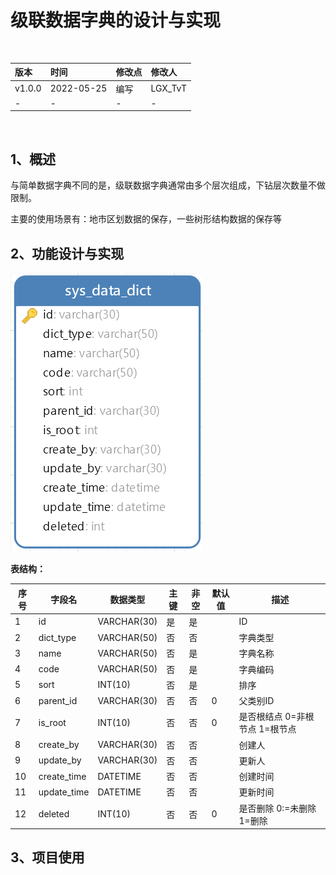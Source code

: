 # 级联数据字典的设计与实现

<br/>

| 版本   | 时间       | 修改点 | 修改人  |
| :----- | :--------- | :----- | :------ |
| v1.0.0 | 2022-05-25 | 编写   | LGX_TvT |
| -      | -          | -      | -       |

<br/>

## 1、概述

与简单数据字典不同的是，级联数据字典通常由多个层次组成，下钻层次数量不做限制。

主要的使用场景有：地市区划数据的保存，一些树形结构数据的保存等



## 2、功能设计与实现



![image-20230619110150845](%E7%BA%A7%E8%81%94%E6%95%B0%E6%8D%AE%E5%AD%97%E5%85%B8%E7%9A%84%E8%AE%BE%E8%AE%A1%E4%B8%8E%E5%AE%9E%E7%8E%B0.assets/image-20230619110150845-16871437122712.png)



**表结构：**

| **序号** | **字段名**  | **数据类型** | **主键** | **非空** | **默认值** | **描述**                       |
| -------- | ----------- | ------------ | -------- | -------- | ---------- | ------------------------------ |
| 1        | id          | VARCHAR(30)  | 是       | 是       |            | ID                             |
| 2        | dict_type   | VARCHAR(50)  | 否       | 否       |            | 字典类型                       |
| 3        | name        | VARCHAR(50)  | 否       | 是       |            | 字典名称                       |
| 4        | code        | VARCHAR(50)  | 否       | 是       |            | 字典编码                       |
| 5        | sort        | INT(10)      | 否       | 是       |            | 排序                           |
| 6        | parent_id   | VARCHAR(30)  | 否       | 否       | 0          | 父类别ID                       |
| 7        | is_root     | INT(10)      | 否       | 否       | 0          | 是否根结点 0=非根节点 1=根节点 |
| 8        | create_by   | VARCHAR(30)  | 否       | 否       |            | 创建人                         |
| 9        | update_by   | VARCHAR(30)  | 否       | 否       |            | 更新人                         |
| 10       | create_time | DATETIME     | 否       | 否       |            | 创建时间                       |
| 11       | update_time | DATETIME     | 否       | 否       |            | 更新时间                       |
| 12       | deleted     | INT(10)      | 否       | 否       | 0          | 是否删除 0:=未删除 1=删除      |



## 3、项目使用



